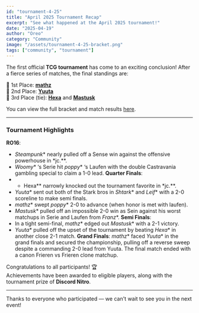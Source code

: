```yaml
---
id: "tournament-4-25"
title: "April 2025 Tournament Recap"
excerpt: "See what happened at the April 2025 tournament!"
date: "2025-04-19"
author: "Oreo"
category: "Community"
image: "/assets/tournament-4-25-bracket.png"
tags: ["community", "tournament"]
---
```


The first official **TCG tournament** has come to an exciting conclusion! After a fierce series of matches, the final standings are:

🥇 1st Place: **[mathz](https://challonge.com/users/Seiki133)**  
🥈 2nd Place: **[Yuuta](https://challonge.com/users/overlordyuuta)**  
🥉 3rd Place (tie): **[Hexa](https://challonge.com/users/HxHexa)** and **[Mastusk](https://challonge.com/users/Mastusk)**

You can view the full bracket and match results [here](https://challonge.com/ahgu6yk7).

---

### Tournament Highlights

**RO16**:
- *Steampunk** nearly pulled off a Sense win against the offensive powerhouse in *jc.**.
- *Woomy** ‘s Serie hit *poppy** ‘s Laufen with the double Castravania gambling special to claim a 1-0 lead.
**Quarter Finals**:
- * Hexa** narrowly knocked out the tournament favorite in *jc.**.
- *Yuuta** sent out both of the Stark bros in *Shtark** and *Leif** with a 2-0 scoreline to make semi finals.
- *mathz** swept *poppy** 2-0 to advance (when honor is met with laufen).
- *Mastusk** pulled off an impossible 2-0 win as Sein against his worst matchups in Serie and Laufen from *Franz**.
**Semi Finals**:
-  In a tight semi-final, *mathz** edged out *Mastusk** with a 2-1 victory.
- *Yuuta** pulled off the upset of the tournament by beating *Hexa** in another close 2-1 match.
**Grand Finals**: 
*mathz** faced *Yuuta** in the grand finals and secured the championship, pulling off a reverse sweep despite a commanding 2-0 lead from Yuuta. The final match ended with a canon Frieren vs Frieren clone matchup.


Congratulations to all participants! 🏆  
Achievements have been awarded to eligible players, along with the tournament prize of **Discord Nitro**.

---

Thanks to everyone who participated — we can't wait to see you in the next event!
